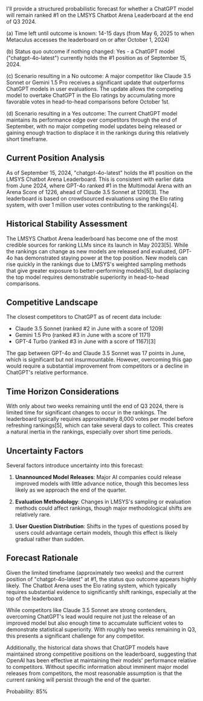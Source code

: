 I'll provide a structured probabilistic forecast for whether a ChatGPT model will remain ranked #1 on the LMSYS Chatbot Arena Leaderboard at the end of Q3 2024.

(a) Time left until outcome is known: 14-15 days (from May 6, 2025 to when Metaculus accesses the leaderboard on or after October 1, 2024)

(b) Status quo outcome if nothing changed: Yes - a ChatGPT model ("chatgpt-4o-latest") currently holds the #1 position as of September 15, 2024.

(c) Scenario resulting in a No outcome: A major competitor like Claude 3.5 Sonnet or Gemini 1.5 Pro receives a significant update that outperforms ChatGPT models in user evaluations. The update allows the competing model to overtake ChatGPT in the Elo ratings by accumulating more favorable votes in head-to-head comparisons before October 1st.

(d) Scenario resulting in a Yes outcome: The current ChatGPT model maintains its performance edge over competitors through the end of September, with no major competing model updates being released or gaining enough traction to displace it in the rankings during this relatively short timeframe.

## Current Position Analysis

As of September 15, 2024, "chatgpt-4o-latest" holds the #1 position on the LMSYS Chatbot Arena Leaderboard. This is consistent with earlier data from June 2024, where GPT-4o ranked #1 in the Multimodal Arena with an Arena Score of 1226, ahead of Claude 3.5 Sonnet at 1209[3]. The leaderboard is based on crowdsourced evaluations using the Elo rating system, with over 1 million user votes contributing to the rankings[4].

## Historical Stability Assessment

The LMSYS Chatbot Arena leaderboard has become one of the most credible sources for ranking LLMs since its launch in May 2023[5]. While the rankings can change as new models are released and evaluated, GPT-4o has demonstrated staying power at the top position. New models can rise quickly in the rankings due to LMSYS's weighted sampling methods that give greater exposure to better-performing models[5], but displacing the top model requires demonstrable superiority in head-to-head comparisons.

## Competitive Landscape

The closest competitors to ChatGPT as of recent data include:
- Claude 3.5 Sonnet (ranked #2 in June with a score of 1209)
- Gemini 1.5 Pro (ranked #3 in June with a score of 1171)
- GPT-4 Turbo (ranked #3 in June with a score of 1167)[3]

The gap between GPT-4o and Claude 3.5 Sonnet was 17 points in June, which is significant but not insurmountable. However, overcoming this gap would require a substantial improvement from competitors or a decline in ChatGPT's relative performance.

## Time Horizon Considerations

With only about two weeks remaining until the end of Q3 2024, there is limited time for significant changes to occur in the rankings. The leaderboard typically requires approximately 8,000 votes per model before refreshing rankings[5], which can take several days to collect. This creates a natural inertia in the rankings, especially over short time periods.

## Uncertainty Factors

Several factors introduce uncertainty into this forecast:

1. **Unannounced Model Releases**: Major AI companies could release improved models with little advance notice, though this becomes less likely as we approach the end of the quarter.

2. **Evaluation Methodology**: Changes in LMSYS's sampling or evaluation methods could affect rankings, though major methodological shifts are relatively rare.

3. **User Question Distribution**: Shifts in the types of questions posed by users could advantage certain models, though this effect is likely gradual rather than sudden.

## Forecast Rationale

Given the limited timeframe (approximately two weeks) and the current position of "chatgpt-4o-latest" at #1, the status quo outcome appears highly likely. The Chatbot Arena uses the Elo rating system, which typically requires substantial evidence to significantly shift rankings, especially at the top of the leaderboard. 

While competitors like Claude 3.5 Sonnet are strong contenders, overcoming ChatGPT's lead would require not just the release of an improved model but also enough time to accumulate sufficient votes to demonstrate statistical superiority. With roughly two weeks remaining in Q3, this presents a significant challenge for any competitor.

Additionally, the historical data shows that ChatGPT models have maintained strong competitive positions on the leaderboard, suggesting that OpenAI has been effective at maintaining their models' performance relative to competitors. Without specific information about imminent major model releases from competitors, the most reasonable assumption is that the current ranking will persist through the end of the quarter.

Probability: 85%